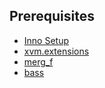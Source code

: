 ## Prerequisites
* [Inno Setup](http://jrsoftware.org/isdl.php)
* [xvm.extensions](https://gitlab.com/xvm/xvm-extensions/xfw.extensionlib)
* [merg_f](https://gitlab.com/Ktulho/merg_f)
* [bass](http://www.un4seen.com)

